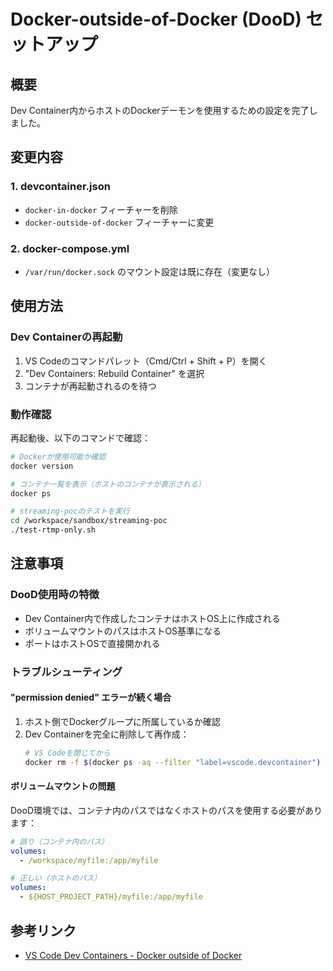 # Docker-outside-of-Docker (DooD) セットアップ

## 概要
Dev Container内からホストのDockerデーモンを使用するための設定を完了しました。

## 変更内容

### 1. devcontainer.json
- `docker-in-docker` フィーチャーを削除
- `docker-outside-of-docker` フィーチャーに変更

### 2. docker-compose.yml
- `/var/run/docker.sock` のマウント設定は既に存在（変更なし）

## 使用方法

### Dev Containerの再起動
1. VS Codeのコマンドパレット（Cmd/Ctrl + Shift + P）を開く
2. "Dev Containers: Rebuild Container" を選択
3. コンテナが再起動されるのを待つ

### 動作確認
再起動後、以下のコマンドで確認：

```bash
# Dockerが使用可能か確認
docker version

# コンテナ一覧を表示（ホストのコンテナが表示される）
docker ps

# streaming-pocのテストを実行
cd /workspace/sandbox/streaming-poc
./test-rtmp-only.sh
```

## 注意事項

### DooD使用時の特徴
- Dev Container内で作成したコンテナはホストOS上に作成される
- ボリュームマウントのパスはホストOS基準になる
- ポートはホストOSで直接開かれる

### トラブルシューティング

#### "permission denied" エラーが続く場合
1. ホスト側でDockerグループに所属しているか確認
2. Dev Containerを完全に削除して再作成：
   ```bash
   # VS Codeを閉じてから
   docker rm -f $(docker ps -aq --filter "label=vscode.devcontainer")
   ```

#### ボリュームマウントの問題
DooD環境では、コンテナ内のパスではなくホストのパスを使用する必要があります：

```yaml
# 誤り（コンテナ内のパス）
volumes:
  - /workspace/myfile:/app/myfile

# 正しい（ホストのパス）
volumes:
  - ${HOST_PROJECT_PATH}/myfile:/app/myfile
```

## 参考リンク
- [VS Code Dev Containers - Docker outside of Docker](https://github.com/devcontainers/features/tree/main/src/docker-outside-of-docker)